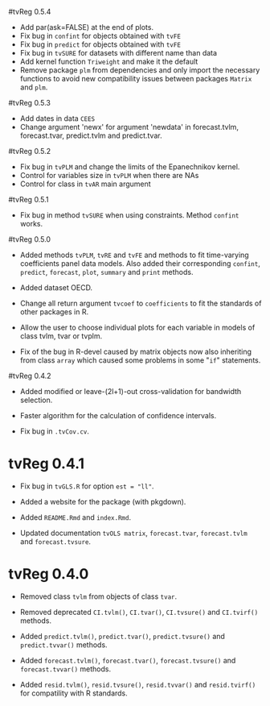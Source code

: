 


#tvReg 0.5.4

* Add par(ask=FALSE) at the end of plots.
* Fix bug in `confint` for objects obtained with `tvFE`
* Fix bug in `predict` for objects obtained with `tvFE`
* Fix bug in `tvSURE` for datasets with different name than data
* Add kernel function `Triweight` and make it the default
* Remove package `plm` from dependencies and only import the necessary functions to avoid new compatibility issues between packages `Matrix` and `plm`.

#tvReg 0.5.3

* Add dates in data `CEES`
* Change argument 'newx' for argument 'newdata' in forecast.tvlm, forecast.tvar, predict.tvlm and predict.tvar.

#tvReg 0.5.2

* Fix bug in `tvPLM` and change the limits of the Epanechnikov kernel.
* Control for variables size in `tvPLM` when there are NAs
* Control for class in `tvAR` main argument

#tvReg 0.5.1

* Fix bug in method `tvSURE` when using constraints. Method `confint` works.

#tvReg 0.5.0

* Added methods `tvPLM`, `tvRE` and `tvFE` and methods to fit time-varying coefficients panel data models. Also added their corresponding `confint`, `predict`, `forecast`, `plot`, `summary` and `print` methods.

* Added dataset OECD.

* Change all return argument `tvcoef` to `coefficients` to fit the standards of other packages in R.

* Allow the user to choose individual plots for each variable in models of class tvlm, tvar or tvplm.

* Fix of the bug in R-devel caused by matrix objects now also inheriting from class `array` which caused some problems in some "`if`" statements.

#tvReg 0.4.2

* Added  modified or leave-(2l+1)-out cross-validation for bandwidth selection.

* Faster algorithm for the calculation of confidence intervals.

* Fix bug in `.tvCov.cv`.

# tvReg 0.4.1

* Fix bug in `tvGLS.R` for option `est = "ll"`.

* Added a website for the package (with pkgdown).

* Added `README.Rmd` and `index.Rmd`.

* Updated documentation `tvOLS matrix`, `forecast.tvar`, `forecast.tvlm` and
  `forecast.tvsure`.
  

# tvReg 0.4.0

* Removed class `tvlm` from objects of class `tvar`.

* Removed deprecated `CI.tvlm()`, `CI.tvar()`, `CI.tvsure()` and `CI.tvirf()` methods.

* Added `predict.tvlm()`, `predict.tvar()`, `predict.tvsure()` and `predict.tvvar()` methods.

* Added `forecast.tvlm()`, `forecast.tvar()`, `forecast.tvsure()` and `forecast.tvvar()` methods.

* Added `resid.tvlm()`, `resid.tvsure()`, `resid.tvvar()` and `resid.tvirf()` for compatility with R standards.



